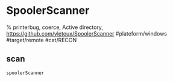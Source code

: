 # SpoolerScanner
% printerbug, coerce, Active directory, https://github.com/vletoux/SpoolerScanner
#plateform/windows  #target/remote #cat/RECON

## scan
```
spoolerScanner
```
